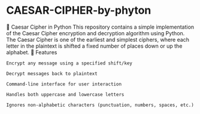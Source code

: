 # CAESAR-CIPHER-by-phyton
🔐 Caesar Cipher in Python  This repository contains a simple implementation of the Caesar Cipher encryption and decryption algorithm using Python.  The Caesar Cipher is one of the earliest and simplest ciphers, where each letter in the plaintext is shifted a fixed number of places down or up the alphabet.
📁 Features

    Encrypt any message using a specified shift/key

    Decrypt messages back to plaintext

    Command-line interface for user interaction

    Handles both uppercase and lowercase letters

    Ignores non-alphabetic characters (punctuation, numbers, spaces, etc.)
    
